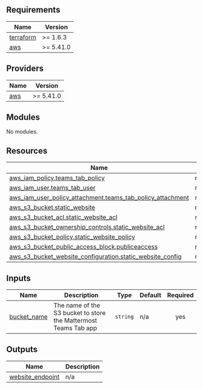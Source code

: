 <!-- BEGIN_TF_DOCS -->
## Requirements

| Name | Version |
|------|---------|
| <a name="requirement_terraform"></a> [terraform](#requirement\_terraform) | >= 1.6.3 |
| <a name="requirement_aws"></a> [aws](#requirement\_aws) | >= 5.41.0 |

## Providers

| Name | Version |
|------|---------|
| <a name="provider_aws"></a> [aws](#provider\_aws) | >= 5.41.0 |

## Modules

No modules.

## Resources

| Name | Type |
|------|------|
| [aws_iam_policy.teams_tab_policy](https://registry.terraform.io/providers/hashicorp/aws/latest/docs/resources/iam_policy) | resource |
| [aws_iam_user.teams_tab_user](https://registry.terraform.io/providers/hashicorp/aws/latest/docs/resources/iam_user) | resource |
| [aws_iam_user_policy_attachment.teams_tab_policy_attachment](https://registry.terraform.io/providers/hashicorp/aws/latest/docs/resources/iam_user_policy_attachment) | resource |
| [aws_s3_bucket.static_website](https://registry.terraform.io/providers/hashicorp/aws/latest/docs/resources/s3_bucket) | resource |
| [aws_s3_bucket_acl.static_website_acl](https://registry.terraform.io/providers/hashicorp/aws/latest/docs/resources/s3_bucket_acl) | resource |
| [aws_s3_bucket_ownership_controls.static_website_acl](https://registry.terraform.io/providers/hashicorp/aws/latest/docs/resources/s3_bucket_ownership_controls) | resource |
| [aws_s3_bucket_policy.static_website_policy](https://registry.terraform.io/providers/hashicorp/aws/latest/docs/resources/s3_bucket_policy) | resource |
| [aws_s3_bucket_public_access_block.publiceaccess](https://registry.terraform.io/providers/hashicorp/aws/latest/docs/resources/s3_bucket_public_access_block) | resource |
| [aws_s3_bucket_website_configuration.static_website_config](https://registry.terraform.io/providers/hashicorp/aws/latest/docs/resources/s3_bucket_website_configuration) | resource |

## Inputs

| Name | Description | Type | Default | Required |
|------|-------------|------|---------|:--------:|
| <a name="input_bucket_name"></a> [bucket\_name](#input\_bucket\_name) | The name of the S3 bucket to store the Mattermost Teams Tab app | `string` | n/a | yes |

## Outputs

| Name | Description |
|------|-------------|
| <a name="output_website_endpoint"></a> [website\_endpoint](#output\_website\_endpoint) | n/a |
<!-- END_TF_DOCS -->